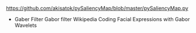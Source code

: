 https://github.com/akisatok/pySaliencyMap/blob/master/pySaliencyMap.py

* Gaber Filter
Gabor filter Wikipedia <a href="https://en.wikipedia.org/wiki/Gabor_filter"></a>
Coding Facial Expressions with Gabor Wavelets <a href="https://zenodo.org/record/3430156#.XtbrlzozbIU"></a>
